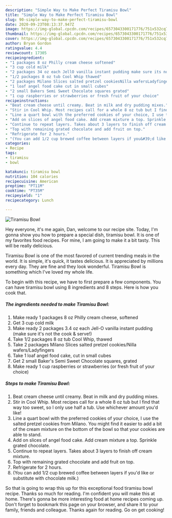 ```yaml
---
description: "Simple Way to Make Perfect Tiramisu Bowl"
title: "Simple Way to Make Perfect Tiramisu Bowl"
slug: 90-simple-way-to-make-perfect-tiramisu-bowl
date: 2020-09-23T08:13:37.947Z
image: https://img-global.cpcdn.com/recipes/6573043300171776/751x532cq70/tiramisu-bowl-recipe-main-photo.jpg
thumbnail: https://img-global.cpcdn.com/recipes/6573043300171776/751x532cq70/tiramisu-bowl-recipe-main-photo.jpg
cover: https://img-global.cpcdn.com/recipes/6573043300171776/751x532cq70/tiramisu-bowl-recipe-main-photo.jpg
author: Bryan Gordon
ratingvalue: 4.4
reviewcount: 17305
recipeingredient:
- "1 packages 8 oz Philly cream cheese softened"
- "3 cup cold milk"
- "2 packages 34 oz each JellO vanilla instant pudding make sure its not the cook  serve"
- "1/2 packages 8 oz tub Cool Whip thawed"
- "2 packages Milano Slices salted pretzel cookiesNilla wafersLadyfingers"
- "1 loaf angel food cake cut in small cubes"
- "2 small Bakers Semi Sweet Chocolate squares grated"
- "1 cup raspberries or strawberries or fresh fruit of your choice"
recipeinstructions:
- "Beat cream cheese until creamy. Beat in milk and dry pudding mixes."
- "Stir in Cool Whip. Most recipes call for a whole 8 oz tub but I find that way too sweet, so I only use half a tub. Use whichever amount you&#39;d like!"
- "Line a quart bowl with the preferred cookies of your choice, I use the salted pretzel cookies from Milano. You might find it easier to add a bit of the cream mixture on the bottom of the bowl so that your cookies are able to stand."
- "Add on slices of angel food cake. Add cream mixture a top. Sprinkle grated chocolate."
- "Continue to repeat layers. Takes about 3 layers to finish off cream mixture."
- "Top with remaining grated chocolate and add fruit on top."
- "Refrigerate for 2 hours."
- "(You can add 1/2 cup brewed coffee between layers if you&#39;d like or substitute with chocolate milk.)"
categories:
- Recipe
tags:
- tiramisu
- bowl

katakunci: tiramisu bowl 
nutrition: 104 calories
recipecuisine: American
preptime: "PT11M"
cooktime: "PT35M"
recipeyield: "1"
recipecategory: Lunch

---
```



![Tiramisu Bowl](https://img-global.cpcdn.com/recipes/6573043300171776/751x532cq70/tiramisu-bowl-recipe-main-photo.jpg)

Hey everyone, it's me again, Dan, welcome to our recipe site. Today, I'm gonna show you how to prepare a special dish, tiramisu bowl. It is one of my favorites food recipes. For mine, I am going to make it a bit tasty. This will be really delicious.



Tiramisu Bowl is one of the most favored of current trending meals in the world. It is simple, it's quick, it tastes delicious. It is appreciated by millions every day. They are fine and they look wonderful. Tiramisu Bowl is something which I've loved my whole life.


To begin with this recipe, we have to first prepare a few components. You can have tiramisu bowl using 8 ingredients and 8 steps. Here is how you cook that.

<!--inarticleads1-->

##### The ingredients needed to make Tiramisu Bowl:

1. Make ready 1 packages 8 oz Philly cream cheese, softened
1. Get 3 cup cold milk
1. Make ready 2 packages 3.4 oz each Jell-O vanilla instant pudding (make sure it&#39;s not the cook &amp; serve!)
1. Take 1/2 packages 8 oz tub Cool Whip, thawed
1. Take 2 packages Milano Slices salted pretzel cookies/Nilla wafers/Ladyfingers
1. Take 1 loaf angel food cake, cut in small cubes
1. Get 2 small Baker&#39;s Semi Sweet Chocolate squares, grated
1. Make ready 1 cup raspberries or strawberries (or fresh fruit of your choice)




<!--inarticleads2-->

##### Steps to make Tiramisu Bowl:

1. Beat cream cheese until creamy. Beat in milk and dry pudding mixes.
1. Stir in Cool Whip. Most recipes call for a whole 8 oz tub but I find that way too sweet, so I only use half a tub. Use whichever amount you&#39;d like!
1. Line a quart bowl with the preferred cookies of your choice, I use the salted pretzel cookies from Milano. You might find it easier to add a bit of the cream mixture on the bottom of the bowl so that your cookies are able to stand.
1. Add on slices of angel food cake. Add cream mixture a top. Sprinkle grated chocolate.
1. Continue to repeat layers. Takes about 3 layers to finish off cream mixture.
1. Top with remaining grated chocolate and add fruit on top.
1. Refrigerate for 2 hours.
1. (You can add 1/2 cup brewed coffee between layers if you&#39;d like or substitute with chocolate milk.)




So that is going to wrap this up for this exceptional food tiramisu bowl recipe. Thanks so much for reading. I'm confident you will make this at home. There's gonna be more interesting food at home recipes coming up. Don't forget to bookmark this page on your browser, and share it to your family, friends and colleague. Thanks again for reading. Go on get cooking!
